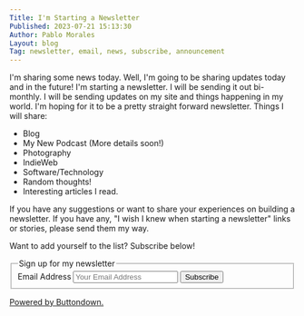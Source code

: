 ```yaml
---
Title: I'm Starting a Newsletter
Published: 2023-07-21 15:13:30
Author: Pablo Morales
Layout: blog
Tag: newsletter, email, news, subscribe, announcement
---
```

I'm sharing some news today. Well, I'm going to be sharing updates today and in the future! I'm starting a newsletter. I will be sending it out bi-monthly. I will be sending updates on my site and things happening in my world. I'm hoping for it to be a pretty straight forward newsletter. 
Things I will share:

* Blog
* My New Podcast (More details soon!)
* Photography
* IndieWeb
* Software/Technology
* Random thoughts!
* Interesting articles I read.

If you have any suggestions or want to share your experiences on building a newsletter. If you have any, "I wish I knew when starting a newsletter" links or stories, please send them my way.

Want to add yourself to the list? Subscribe below! 



<div class="pa4-l">
       <form action="https://buttondown.email/api/emails/embed-subscribe/pabstech" method="post" target="popupwindow" onsubmit="if (!window.__cfRLUnblockHandlers) return false; window.open('https://buttondown.email/pabstech', 'popupwindow')" class="embeddable-buttondown-form bg-light-red mw7 center pa4 br2-ns ba b--black-10">
	           <fieldset class="cf bn ma0 pa0">
			         <legend class="pa0 f5 f4-ns mb3 black-80">Sign up for my newsletter</legend>
				       <div class="cf">
					               <label class="clip" for="email-address">Email Address</label>
						               <input class="f6 f5-l input-reset bn fl black-80 bg-white pa3 lh-solid w-100 w-75-m w-80-l br2-ns br--left-ns" placeholder="Your Email Address" type="email" name="email" value="" id="bd-email">
							               <input class="f6 f5-l button-reset fl pv3 tc bn bg-animate bg-black-70 hover-bg-black white pointer w-100 w-25-m w-20-l br2-ns br--right-ns" type="submit" value="Subscribe">
								             </div>
									         </fieldset>
										  <p>
										      <a href="https://buttondown.email/refer/pabstech" target="_blank">Powered by Buttondown.</a>
										        </p>
											  </form>
</div>
